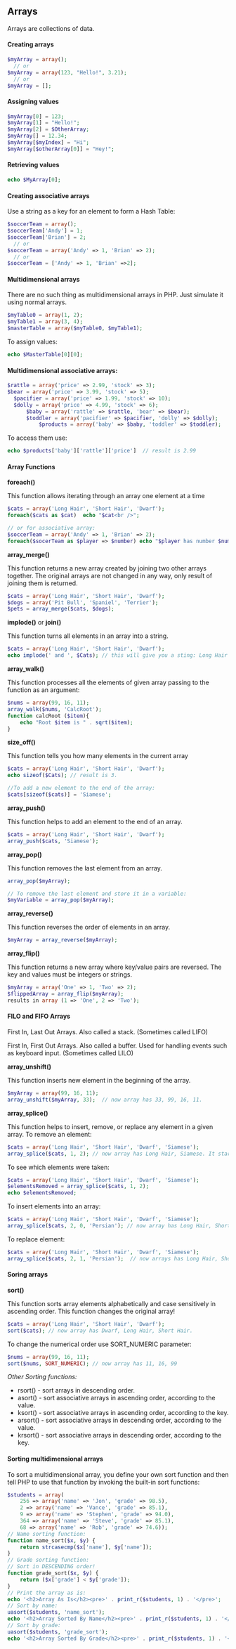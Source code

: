## Arrays
Arrays are collections of data.

#### Creating arrays
```PHP
$myArray = array();
  // or
$myArray = array(123, "Hello!", 3.21);
  // or
$myArray = [];
```

#### Assigning values
```PHP
$myArray[0] = 123;
$myArray[1] = "Hello!";
$myArray[2] = $OtherArray;
$myArray[] = 12.34;
$myArray[$myIndex] = "Hi";
$myArray[$otherArray[0]] = "Hey!";
```
#### Retrieving values
```PHP
echo $MyArray[0];
```

#### Creating associative arrays
Use a string as a key for an element to form a Hash Table:
```PHP
$soccerTeam = array();
$soccerTeam['Andy'] = 1;
$soccerTeam['Brian'] = 2;
  // or
$soccerTeam = array('Andy' => 1, 'Brian' => 2);
  // or
$soccerTeam = ['Andy' => 1, 'Brian' =>2];
```

#### Multidimensional arrays
There are no such thing as multidimensional arrays in PHP. Just simulate it using normal arrays.
```PHP
$myTable0 = array(1, 2);
$myTable1 = array(3, 4);
$masterTable = array($myTable0, $myTable1);
```
To assign values:
```PHP
echo $MasterTable[0][0];
```

#### Multidimensional associative arrays:
```PHP
$rattle = array('price' => 2.99, 'stock' => 3);
$bear = array('price' => 3.99, 'stock' => 5);
  $pacifier = array('price' => 1.99, 'stock' => 10);
  $dolly = array('price' => 4.99, 'stock' => 6);
      $baby = array('rattle' => $rattle, 'bear' => $bear);
      $toddler = array('pacifier' => $pacifier, 'dolly' => $dolly); 
          $products = array('baby' => $baby, 'toddler' => $toddler);
```
To access them use:
```PHP
echo $products['baby']['rattle']['price']  // result is 2.99
```

#### Array Functions
**foreach()**

This function allows iterating through an array one element at a time
```PHP
$cats = array('Long Hair', 'Short Hair', 'Dwarf');
foreach($cats as $cat)  echo "$cat<br />";

// or for associative array:
$soccerTeam = array('Andy' => 1, 'Brian' => 2);
foreach($socerTeam as $player => $number) echo "$player has number $number";
```

**array_merge()**

This function returns a new array created by joining two other arrays together. The original arrays are not changed in any way, only result of joining them is returned.
```PHP
$cats = array('Long Hair', 'Short Hair', 'Dwarf');
$dogs = array('Pit Bull', 'Spaniel', 'Terrier');
$pets = array_merge($cats, $dogs);
```

**implode()** or **join()**

This function turns all elements in an array into a string. 
```PHP
$cats = array('Long Hair', 'Short Hair', 'Dwarf');
echo implode(' and ', $Cats); // this will give you a sting: Long Hair and Short Hair and Dwarf
```

**array_walk()**

This function processes all the elements of given array passing to the function as an argument:
```PHP
$nums = array(99, 16, 11);
array_walk($nums, 'CalcRoot'); 
function calcRoot ($item){    
    echo "Root $item is " . sqrt($item);
}
```

**size_off()**

This function tells you how many elements in the current array
```PHP
$cats = array('Long Hair', 'Short Hair', 'Dwarf');
echo sizeof($Cats); // result is 3.

//To add a new element to the end of the array:
$cats[sizeof($cats)] = 'Siamese';
```

**array_push()**

This function helps to add an element to the end of an array.
```PHP
$cats = array('Long Hair', 'Short Hair', 'Dwarf');
array_push($cats, 'Siamese');
```

**array_pop()**

This function removes the last element from an array.
```PHP
array_pop($myArray);

// To remove the last element and store it in a variable:
$myVariable = array_pop($myArray);
```

**array_reverse()**

This function reverses the order of elements in an array.
```PHP
$myArray = array_reverse($myArray);
```

**array_flip()**

This function returns a new array where key/value pairs are reversed. The key and values must be integers or strings.
```PHP
$myArray = array('One' => 1, 'Two' => 2);
$flippedArray = array_flip($myArray); 
results in array (1 => 'One', 2 => 'Two');
```

#### FILO and FIFO Arrays
First In, Last Out Arrays. Also called a stack. (Sometimes called LIFO)

First In, First Out Arrays. Also called a buffer. Used for handling events such as keyboard input. (Sometimes called LILO)

**array_unshift()**

This function inserts new element in the beginning of the array.
```PHP
$myArray = array(99, 16, 11);
array_unshift($myArray, 33);  // now array has 33, 99, 16, 11.
```

**array_splice()**

This function helps to insert, remove, or replace any element in a given array.
To remove an element:
```PHP
$cats = array('Long Hair', 'Short Hair', 'Dwarf', 'Siamese');
array_splice($cats, 1, 2); // now array has Long Hair, Siamese. It start with position 1 (0 counts too) and take 2 elements away.
```
To see which elements were taken:
```PHP
$cats = array('Long Hair', 'Short Hair', 'Dwarf', 'Siamese');
$elementsRemoved = array_splice($cats, 1, 2);
echo $elementsRemoved;
```
To insert elements into an array:
```PHP
$cats = array('Long Hair', 'Short Hair', 'Dwarf', 'Siamese');
array_splice($cats, 2, 0, 'Persian'); // now array has Long Hair, Short Hair,  Persian, Dwarf, Siamese. Start inserting in position 1 (0 counts too), do not remove anything, but add ‘Persian’.
```
To replace element:
```PHP
$cats = array('Long Hair', 'Short Hair', 'Dwarf', 'Siamese');
array_splice($cats, 2, 1, 'Persian');  // now arrays has Long Hair, Short Hair, Persian, Siamese. Remove 1 element at position 2 (0 counts too) and insert string ‘Persian’ there.
```

#### Soring arrays

**sort()**

This function sorts array elements alphabetically and case sensitively in ascending order. This function changes the original array! 
```PHP
$cats = array('Long Hair', 'Short Hair', 'Dwarf');
sort($cats); // now array has Dwarf, Long Hair, Short Hair.
```
To change the numerical order use SORT_NUMERIC parameter:
```PHP
$nums = array(99, 16, 11);
sort($nums, SORT_NUMERIC); // now array has 11, 16, 99
```

*Other Sorting functions:*
- rsort() - sort arrays in descending order.
- asort() - sort associative arrays in ascending order, according to the value.
- ksort() - sort associative arrays in ascending order, according to the key.
- arsort() - sort associative arrays in descending order, according to the value.
- krsort() - sort associative arrays in descending order, according to the key.

#### Sorting multidimensional arrays
To sort a multidimensional array, you define your own sort function and then tell PHP to use that function by invoking the built-in sort functions:
```PHP
$students = array(
	256 => array('name' => 'Jon', 'grade' => 98.5),
	2 => array('name' => 'Vance', 'grade' => 85.1),
	9 => array('name' => 'Stephen', 'grade' => 94.0),
	364 => array('name' => 'Steve', 'grade' => 85.1),
	68 => array('name' => 'Rob', 'grade' => 74.6));
// Name sorting function:
function name_sort($x, $y) {
	return strcasecmp($x['name'], $y['name']);
}
// Grade sorting function:
// Sort in DESCENDING order!
function grade_sort($x, $y) {
	return ($x['grade'] < $y['grade']);
}
// Print the array as is:
echo '<h2>Array As Is</h2><pre>' . print_r($students, 1) . '</pre>';
// Sort by name:
uasort($students, 'name_sort');
echo '<h2>Array Sorted By Name</h2><pre>' . print_r($students, 1) . '</pre>';
// Sort by grade:
uasort($students, 'grade_sort');
echo '<h2>Array Sorted By Grade</h2><pre>' . print_r($students, 1) . '</pre>';
```
